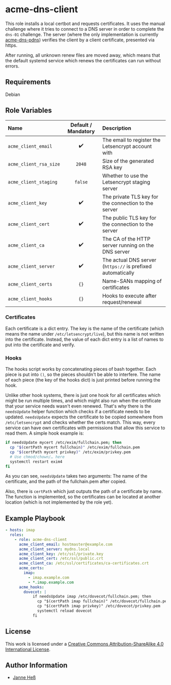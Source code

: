 # acme-dns-client

This role installs a local certbot and requests certificates.
It uses the manual challenge where it tries to connect to a DNS server in order to complete the `dns-01` challenge.
The server (where the only implementation is currently [acme-dns-pdns](https://github.com/stuvusIT/acme-dns-pdns)) verifies the client by a client certificate, presented via https.

After running, all unknown renew files are moved away, which means that the default systemd service which renews the certificates can run without errors.

## Requirements

Debian

## Role Variables

| Name                   | Default / Mandatory | Description                                                 |
|:-----------------------|:-------------------:|:------------------------------------------------------------|
| `acme_client_email`    | :heavy_check_mark:  | The email to register the Letsencrypt account with          |
| `acme_client_rsa_size` | `2048`              | Size of the generated RSA key                               |
| `acme_client_staging`  | `false`             | Whether to use the Letsencrypt staging server               |
| `acme_client_key`      | :heavy_check_mark:  | The private TLS key for the connection to the server        |
| `acme_client_cert`     | :heavy_check_mark:  | The public TLS key for the connection to the server         |
| `acme_client_ca`       | :heavy_check_mark:  | The CA of the HTTP server running on the DNS server         |
| `acme_client_server`   | :heavy_check_mark:  | The actual DNS server (`https://` is prefixed automatically |
| `acme_client_certs`    | `{}`                | Name-SANs mapping of certificates                           |
| `acme_client_hooks`    | `{}`                | Hooks to execute after request/renewal                      |

### Certificates

Each certificate is a dict entry.
The key is the name of the certificate (which means the name under `/etc/letsencrypt/live`), but this name is not written into the certificate.
Instead, the value of each dict entry is a list of names to put into the certificate and verify.

### Hooks

The hooks script works by concatenating pieces of bash together.
Each piece is put into `()`, so the pieces shouldn't be able to interfere.
The name of each piece (the key of the hooks dict) is just printed before running the hook.

Unlike other hook systems, there is just one hook for all certificates which might be run multiple times, and which might also run when the certificate that your service needs wasn't even renewed.
That's why there is the `needsUpdate` helper function which checks if a certificate needs to be updated.
`needsUpdate` expects the certificate to be copied somewhere from `/etc/letsencrypt` and checks whether the certs match.
This way, every service can have own certificates with permissions that allow this service to read them.
A simple hook example is:

```bash
if needsUpdate mycert /etc/exim/fullchain.pem; then
  cp "$(certPath mycert fullchain)" /etc/exim/fullchain.pem
  cp "$(certPath mycert privkey)" /etc/exim/privkey.pem
  # Use chmod/chown/… here
  systemctl restart exim4
fi
```

As you can see, `needsUpdate` takes two arguments: The name of the certificate, and the path of the fullchain.pem after copied.

Also, there is `certPath` which just outputs the path of a certificate by name.
The function is implemented, so the certificates can be located at another location (which is not implemented by the role yet).

## Example Playbook

```yml
- hosts: imap
  roles:
    - role: acme-dns-client
      acme_client_email: hostmaster@example.com
      acme_client_server: mydns.local
      acme_client_key: /etc/ssl/private.key
      acme_client_cert: /etc/ssl/public.crt
      acme_client_ca: /etc/ssl/certificates/ca-certificates.crt
      acme_certs:
        imap:
          - imap.example.com
          - *.imap.example.com
      acme_hooks:
        dovecot: |
            if needsUpdate imap /etc/dovecot/fullchain.pem; then
              cp "$(certPath imap fullchain)" /etc/dovecot/fullchain.pem
              cp "$(certPath imap privkey)" /etc/dovecot/privkey.pem
              systemctl reload dovecot
            fi
```

## License

This work is licensed under a [Creative Commons Attribution-ShareAlike 4.0 International License](http://creativecommons.org/licenses/by-sa/4.0/).

## Author Information

- [Janne Heß](https://github.com/dasJ)
